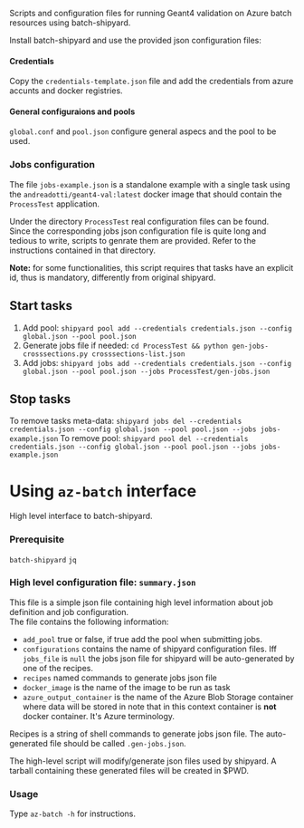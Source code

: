 Scripts and configuration files for running Geant4 validation on Azure batch
resources using batch-shipyard.

Install batch-shipyard and use the provided json configuration files:

#### Credentials
Copy the `credentials-template.json` file and add the credentials from
azure accunts and docker registries.

#### General configuraions and pools
`global.conf` and `pool.json` configure general aspecs and the pool to be
used.

### Jobs configuration
The file `jobs-example.json` is a standalone example with a single task using the 
`andreadotti/geant4-val:latest` docker image that should contain the
`ProcessTest` application.

Under the directory `ProcessTest` real configuration files can be found.  
Since the corresponding jobs json configuration file is quite long and 
tedious to write, scripts to genrate them are provided. Refer to the 
instructions contained in that directory.

**Note:** for some functionalities, this script requires that tasks have an 
explicit id, thus is mandatory, differently from original shipyard.

## Start tasks
 1. Add pool: `shipyard pool add --credentials credentials.json --config global.json --pool pool.json`
 2. Generate jobs file if needed: `cd ProcessTest && python gen-jobs-crosssections.py crosssections-list.json`
 3. Add jobs: `shipyard jobs add --credentials credentials.json --config global.json --pool pool.json --jobs ProcessTest/gen-jobs.json`

## Stop tasks
To remove tasks meta-data: `shipyard jobs del --credentials credentials.json --config global.json --pool pool.json --jobs jobs-example.json`
To remove pool: `shipyard pool del --credentials credentials.json --config global.json --pool pool.json --jobs jobs-example.json`

# Using `az-batch` interface
High level interface to batch-shipyard.

### Prerequisite
`batch-shipyard`
`jq`
### High level configuration file: `summary.json`
This file is a simple json file containing high level information about job 
definition and job configuration.  
The file contains the following information: 

 * `add_pool` true or false, if true add the pool when submitting jobs.  
 * `configurations` contains the name of shipyard configuration files. 
   Iff `jobs_file` is `null` the jobs json file for shipyard will be 
   auto-generated by one of the recipes.
 * `recipes` named commands to generate jobs json file
 * `docker_image` is the name of the image to be run as task
 * `azure_output_container` is the name of the Azure Blob Storage container 
    where data will be stored in note that in this context container is **not**
    docker container. It's Azure terminology.

Recipes is a string of shell commands to generate jobs json file. The auto-generated file
should be called `.gen-jobs.json`.

The high-level script will modify/generate json files used by shipyard. A tarball 
containing these generated files will be created in $PWD.

### Usage
Type `az-batch -h` for instructions.

